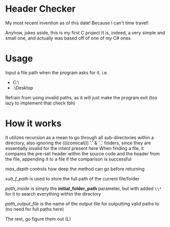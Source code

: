 # Header Checker

My most recent invention as of this date! Because I can't time travel!

Anyhow, jokes aside, this is my first C project
It is, indeed, a very simple and small one, and actually was based off of one of my C# ones

# Usage
Input a file path when the program asks for it. i.e.
 - C:\
 - .\Desktop

Refrain from using invalid paths, as it will just make the program exit (too lazy to implement that check tbh)
# How it works
It utilizes recursion as a mean to go through all sub-directories within a directory, also ignoring the (((comical))) '.' & '..' folders, since they are essentially invalid for the intent present here
When finding a file, it compares the pre-set header within the source code and the header from the file, appending it to a file if the comparison is successful

*max_depth* controls how deep the method can go before returning

*sub_f_path* is used to store the full path of the current file/folder

*path_inside* is simply the **initial_folder_path** parameter, but with added `\\*` for it to search everything within the directory

*path_output_file* is the name of the output file for outputting valid paths to (no need for full paths here)

The rest, go figure them out (L)